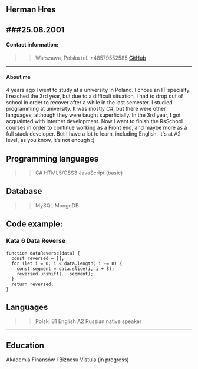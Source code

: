 ## Herman Hres
###25.08.2001
---

#### Contact information:
>>Warszawa, Polska
tel. +48579552585
[GitHub](https://github.com/Kolibri2048)
---
 ####  About me
4 years ago I went to study at a university in Poland. I chose an IT specialty. I reached the 3rd year, but due to a difficult situation, I had to drop out of school in order to recover after a while in the last semester. I studied programming at university. It was mostly C#, but there were other languages, although they were taught superficially. In the 3rd year, I got acquainted with Internet development.  Now I want to finish the RsSchool courses in order to continue working as a Front end, and maybe more as a full stack developer. But I have a lot to learn, including English, it's at A2 level, as you know, it's not enough :)
## Programming languages
>> C#
>> HTML5/CSS3
>> JavaScript (basic)
## Database
>> MySQL
>> MongoDB

## Code example:

### Kata 6 Data Reverse

```
function dataReverse(data) {
  const reversed = [];
  for (let i = 0; i < data.length; i += 8) {
    const segment = data.slice(i, i + 8);
    reversed.unshift(...segment);
  }
  return reversed;
}
```


## Languages
>> Polski B1
>> English A2
>> Russian native speaker
---

## Education
Akademia Finansów i Biznesu Vistula (in progress)